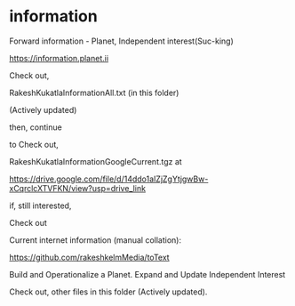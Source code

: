 # information

Forward information - Planet, Independent interest(Suc-king)

https://information.planet.ii

Check out,

RakeshKukatlaInformationAll.txt (in this folder)

(Actively updated)

then, continue

to Check out,

RakeshKukatlaInformationGoogleCurrent.tgz at

https://drive.google.com/file/d/14ddo1aIZjZgYtjgwBw-xCqrclcXTVFKN/view?usp=drive_link

if, still interested,

Check out

Current internet information (manual collation):

https://github.com/rakeshkelmMedia/toText

Build and Operationalize a Planet. Expand and Update Independent Interest

Check out, other files in this folder (Actively updated).
